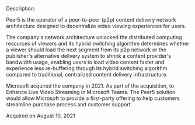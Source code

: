 Description:
         
Peer5 is the operator of a peer-to-peer (p2p) content delivery network architecture designed to decentralize video viewing experiences for users. 

The company's network architecture unlocked the distributed computing resources of viewers and its hybrid switching algorithm determines whether a viewer should load the next segment from its p2p network or the publisher's alternative delivery system to shrink a content provider's bandwidth usage, enabling users to load video content faster and experience less re-buffering through its hybrid switching algorithm compared to traditional, centralized content delivery infrastructure.

Microsoft acquired the company in 2021. As part of the acquisition, to Enhance Live Video Streaming in Microsoft Teams. The Peer5 solution would allow Microsoft to provide a first-party offering to help customers streamline purchase process and customer support.

Acquired on August 10, 2021